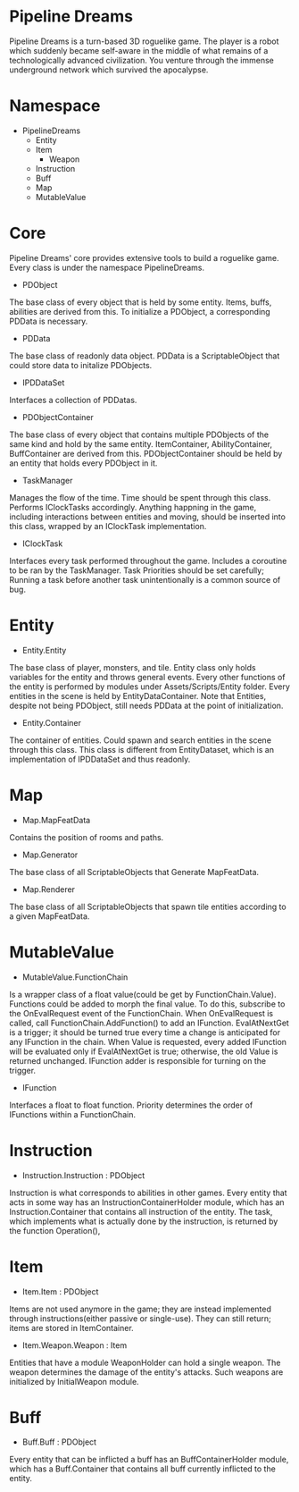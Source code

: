 # Pipeline Dreams
Pipeline Dreams is a turn-based 3D roguelike game. The player is a robot which suddenly became self-aware in the middle of what remains of a technologically advanced civilization. You venture through the immense underground network which survived the apocalypse. 

# Namespace

- PipelineDreams
  - Entity
  - Item
    - Weapon
  - Instruction
  - Buff
  - Map
  - MutableValue

# Core
Pipeline Dreams' core provides extensive tools to build a roguelike game. Every class is under the namespace PipelineDreams.

- PDObject

The base class of every object that is held by some entity. Items, buffs, abilities are derived from this. To initialize a PDObject, a corresponding PDData is necessary.


- PDData

The base class of readonly data object. PDData is a ScriptableObject that could store data to initalize PDObjects.


- IPDDataSet

Interfaces a collection of PDDatas. 


- PDObjectContainer<T>

The base class of every object that contains multiple PDObjects of the same kind and hold by the same entity. ItemContainer, AbilityContainer, BuffContainer are derived from this. PDObjectContainer should be held by an entity that holds every PDObject in it.

- TaskManager

Manages the flow of the time. Time should be spent through this class. Performs IClockTasks accordingly. Anything happning in the game, including interactions between entities and moving, should be inserted into this class, wrapped by an IClockTask implementation.

- IClockTask

Interfaces every task performed throughout the game. Includes a coroutine to be ran by the TaskManager. Task Priorities should be set carefully; Running a task before another task unintentionally is a common source of bug.

# Entity
- Entity.Entity

The base class of player, monsters, and tile. Entity class only holds variables for the entity and throws general events. Every other functions of the entity is performed by modules under Assets/Scripts/Entity folder. Every entities in the scene is held by EntityDataContainer. Note that Entities, despite not being PDObject, still needs PDData at the point of initialization.


- Entity.Container

The container of entities. Could spawn and search entities in the scene through this class. This class is different from EntityDataset, which is an implementation of IPDDataSet and thus readonly.

# Map

- Map.MapFeatData

Contains the position of rooms and paths.


- Map.Generator

The base class of all ScriptableObjects that Generate MapFeatData.


- Map.Renderer

The base class of all ScriptableObjects that spawn tile entities according to a given MapFeatData.

# MutableValue
- MutableValue.FunctionChain

Is a wrapper class of a float value(could be get by FunctionChain.Value). Functions could be added to morph the final value. To do this, subscribe to the OnEvalRequest event of the FunctionChain. When OnEvalRequest is called, call FunctionChain.AddFunction() to add an IFunction. EvalAtNextGet is a trigger; it should be turned true every time a change is anticipated for any IFunction in the chain. When Value is requested, every added IFunction will be evaluated only if EvalAtNextGet is true; otherwise, the old Value is returned unchanged. IFunction adder is responsible for turning on the trigger.


- IFunction

Interfaces a float to float function. Priority determines the order of IFunctions within a FunctionChain.

# Instruction

- Instruction.Instruction : PDObject

Instruction is what corresponds to abilities in other games. Every entity that acts in some way has an InstructionContainerHolder module, which has an Instruction.Container that contains all instruction of the entity. The task, which implements what is actually done by the instruction, is returned by the function Operation(), 

# Item
- Item.Item : PDObject

Items are not used anymore in the game; they are instead implemented through instructions(either passive or single-use). They can still return; items are stored in ItemContainer.

- Item.Weapon.Weapon : Item

Entities that have a module WeaponHolder can hold a single weapon. The weapon determines the damage of the entity's attacks. Such weapons are initialized by InitialWeapon module.  

# Buff
- Buff.Buff : PDObject

Every entity that can be inflicted a buff has an BuffContainerHolder module, which has a Buff.Container that contains all buff currently inflicted to the entity. 

